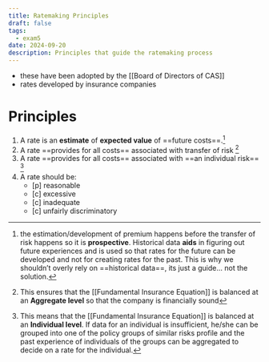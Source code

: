 ```yaml
---
title: Ratemaking Principles
draft: false
tags:
  - exam5
date: 2024-09-20
description: Principles that guide the ratemaking process
---
```

- these have been adopted by the [[Board of Directors of CAS]]
- rates developed by insurance companies

# Principles

1. A rate is an **estimate** of **expected value** of ==future costs==.[^prospective]
2. A rate ==provides for all costs== associated with transfer of risk [^sufficiency]
3. A rate ==provides for all costs== associated with ==an individual risk== [^equity]
4. A rate should be:
	- [p] reasonable
	- [c] excessive
	- [c] inadequate
	- [c] unfairly discriminatory

[^prospective]: the estimation/development of premium happens before the  transfer of risk happens so it is **prospective**. Historical data **aids** in figuring out future experiences and is used so that rates for the future can be developed and not for creating rates for the past. This is why we shouldn’t overly rely on ==historical data==, its just a guide... not the solution.

[^sufficiency]: This ensures that the [[Fundamental Insurance Equation]] is balanced at an **Aggregate level** so that the company is financially sound

[^equity]: This means that the [[Fundamental Insurance Equation]] is balanced at an **Individual level**. If data for an individual is insufficient, he/she can be grouped into one of the policy groups of similar risks profile and the past experience of individuals of the groups can be aggregated to decide on a rate for the individual.

[^actuarially_sound_rates]: The first three conditions should be satisfied for the rate to be actuarially sound